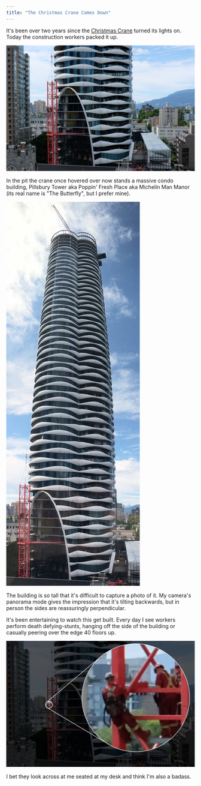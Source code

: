 ```yaml
---
title: "The Christmas Crane Comes Down"
---
```


It's been over two years since the [Christmas Crane](/2020/11/22/christmas-crane) turned its lights on. Today the construction workers packed it up.

![Crane disassembly](/images/crane-disassembly.jpg)

In the pit the crane once hovered over now stands a massive condo building, Pillsbury Tower aka Poppin' Fresh Place aka Michelin Man Manor (its real name is "The Butterfly", but I prefer mine).

![Condo tower](/images/condo-tower.jpg)

The building is so tall that it's difficult to capture a photo of it. My camera's panorama mode gives the impression that it's tilting backwards, but in person the sides are reassuringly perpendicular.

It's been entertaining to watch this get built. Every day I see workers perform death defying-stunts, hanging off the side of the building or casually peering over the edge 40 floors up.

![Crane disassembly zoomed](/images/crane-disassembly-zoomed.jpg)

I bet they look across at me seated at my desk and think I'm also a badass.
